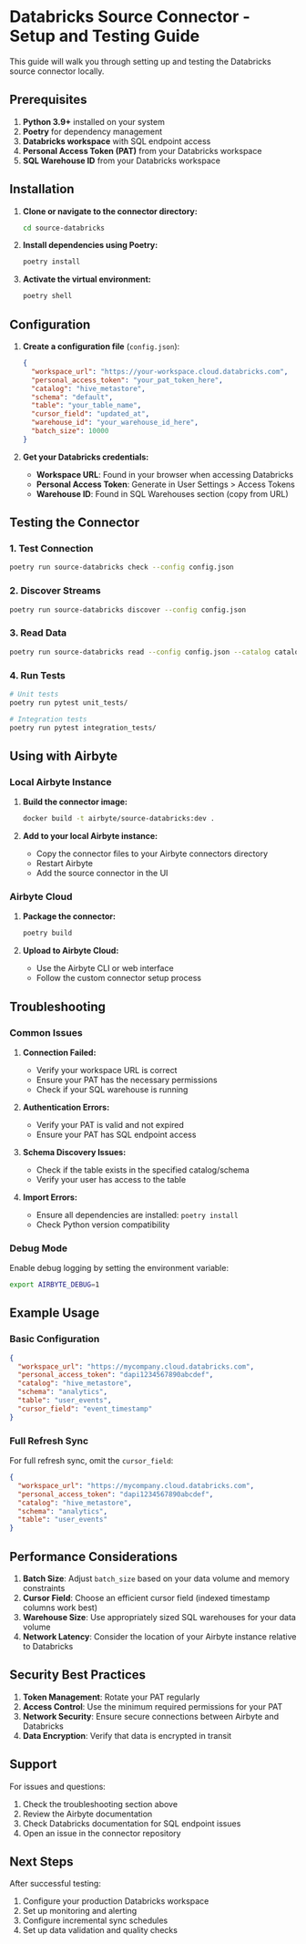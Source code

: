 # Databricks Source Connector - Setup and Testing Guide

This guide will walk you through setting up and testing the Databricks source connector locally.

## Prerequisites

1. **Python 3.9+** installed on your system
2. **Poetry** for dependency management
3. **Databricks workspace** with SQL endpoint access
4. **Personal Access Token (PAT)** from your Databricks workspace
5. **SQL Warehouse ID** from your Databricks workspace

## Installation

1. **Clone or navigate to the connector directory:**
   ```bash
   cd source-databricks
   ```

2. **Install dependencies using Poetry:**
   ```bash
   poetry install
   ```

3. **Activate the virtual environment:**
   ```bash
   poetry shell
   ```

## Configuration

1. **Create a configuration file** (`config.json`):
   ```json
   {
     "workspace_url": "https://your-workspace.cloud.databricks.com",
     "personal_access_token": "your_pat_token_here",
     "catalog": "hive_metastore",
     "schema": "default",
     "table": "your_table_name",
     "cursor_field": "updated_at",
     "warehouse_id": "your_warehouse_id_here",
     "batch_size": 10000
   }
   ```

2. **Get your Databricks credentials:**
   - **Workspace URL**: Found in your browser when accessing Databricks
   - **Personal Access Token**: Generate in User Settings > Access Tokens
   - **Warehouse ID**: Found in SQL Warehouses section (copy from URL)

## Testing the Connector

### 1. Test Connection

```bash
poetry run source-databricks check --config config.json
```

### 2. Discover Streams

```bash
poetry run source-databricks discover --config config.json
```

### 3. Read Data

```bash
poetry run source-databricks read --config config.json --catalog catalog.json
```

### 4. Run Tests

```bash
# Unit tests
poetry run pytest unit_tests/

# Integration tests
poetry run pytest integration_tests/
```

## Using with Airbyte

### Local Airbyte Instance

1. **Build the connector image:**
   ```bash
   docker build -t airbyte/source-databricks:dev .
   ```

2. **Add to your local Airbyte instance:**
   - Copy the connector files to your Airbyte connectors directory
   - Restart Airbyte
   - Add the source connector in the UI

### Airbyte Cloud

1. **Package the connector:**
   ```bash
   poetry build
   ```

2. **Upload to Airbyte Cloud:**
   - Use the Airbyte CLI or web interface
   - Follow the custom connector setup process

## Troubleshooting

### Common Issues

1. **Connection Failed:**
   - Verify your workspace URL is correct
   - Ensure your PAT has the necessary permissions
   - Check if your SQL warehouse is running

2. **Authentication Errors:**
   - Verify your PAT is valid and not expired
   - Ensure your PAT has SQL endpoint access

3. **Schema Discovery Issues:**
   - Check if the table exists in the specified catalog/schema
   - Verify your user has access to the table

4. **Import Errors:**
   - Ensure all dependencies are installed: `poetry install`
   - Check Python version compatibility

### Debug Mode

Enable debug logging by setting the environment variable:
```bash
export AIRBYTE_DEBUG=1
```

## Example Usage

### Basic Configuration
```json
{
  "workspace_url": "https://mycompany.cloud.databricks.com",
  "personal_access_token": "dapi1234567890abcdef",
  "catalog": "hive_metastore",
  "schema": "analytics",
  "table": "user_events",
  "cursor_field": "event_timestamp"
}
```

### Full Refresh Sync
For full refresh sync, omit the `cursor_field`:
```json
{
  "workspace_url": "https://mycompany.cloud.databricks.com",
  "personal_access_token": "dapi1234567890abcdef",
  "catalog": "hive_metastore",
  "schema": "analytics",
  "table": "user_events"
}
```

## Performance Considerations

1. **Batch Size**: Adjust `batch_size` based on your data volume and memory constraints
2. **Cursor Field**: Choose an efficient cursor field (indexed timestamp columns work best)
3. **Warehouse Size**: Use appropriately sized SQL warehouses for your data volume
4. **Network Latency**: Consider the location of your Airbyte instance relative to Databricks

## Security Best Practices

1. **Token Management**: Rotate your PAT regularly
2. **Access Control**: Use the minimum required permissions for your PAT
3. **Network Security**: Ensure secure connections between Airbyte and Databricks
4. **Data Encryption**: Verify that data is encrypted in transit

## Support

For issues and questions:
1. Check the troubleshooting section above
2. Review the Airbyte documentation
3. Check Databricks documentation for SQL endpoint issues
4. Open an issue in the connector repository

## Next Steps

After successful testing:
1. Configure your production Databricks workspace
2. Set up monitoring and alerting
3. Configure incremental sync schedules
4. Set up data validation and quality checks
